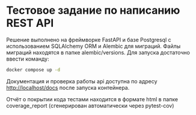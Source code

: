 # Тестовое задание по написанию REST API

Решение выполнено на фреймворке FastAPI и базе Postgresql
с использованием SQLAlchemy ORM и Alembic для миграций.
Файлы миграций находятся в папке alembic/versions.
Для запуска достаточно ввести команду:
```bash
docker compose up -d
```
Документация и проверка работы api доступна по адресу [http://localhost/docs](http://localhost/docs) после запуска контейнера.


Отчёт о покрытии кода тестами находится в формате html в папке coverage_report (сгенерирован автоматически через pytest-cov)